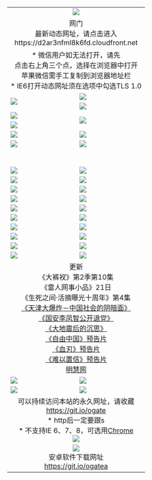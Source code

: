 ﻿<table>
  <tr></tr>
  <tr><td colspan=2 align=center><img src="https://cloud.githubusercontent.com/assets/11880933/13434984/f430fae2-e012-11e5-814f-c2df1e82b247.jpg" /></td></tr>
  <tr><td colspan=2 align=center>网门<br>最新动态网址，请点击进入
<br>https://d2ar3nfml8k6fd.cloudfront.net
    </td>
  </tr>
  <tr>
    <td colspan=2 align=center>* 微信用户如无法打开，请先<br>点击右上角三个点，选择在浏览器中打开<br>苹果微信需手工复制到浏览器地址栏
    <br>* IE6打开动态网址须在选项中勾选TLS 1.0</td>
  </tr>
  <tr>
    <td rowspan=2><a href="https://d2ar3nfml8k6fd.cloudfront.net/ogUP.aspx?name=11DKC.mp4&list=11DKC" target="_blank"><img src="https://d2ar3nfml8k6fd.cloudfront.net/Up/11DKC1.jpg" /></a></td> 
    <td><div><a href="https://d2ar3nfml8k6fd.cloudfront.net/ogUP.aspx?name=LRWS.mp4&list=LRWS" target="_blank"><img src="https://d2ar3nfml8k6fd.cloudfront.net/Up/LRWS.jpg" /></a></td>
   </tr>
  <tr>
    <td><a href="https://d2ar3nfml8k6fd.cloudfront.net/ogNiceVedio.aspx" target="_blank"><img src="https://d2ar3nfml8k6fd.cloudfront.net/Up/11TGKDY.jpg" /></a></td>
  </tr>
  <tr>
    <td><a href="https://d2ar3nfml8k6fd.cloudfront.net/ogUP.aspx?name=JQR.mp4&count=2" target="_blank"><img src="https://d2ar3nfml8k6fd.cloudfront.net/Up/JQR.jpg" /></a></td>   
    <td rowspan=2><a href="https://d2ar3nfml8k6fd.cloudfront.net/ogUP.aspx?name=JP.mp4&count=9" target="_blank"><img src="https://d2ar3nfml8k6fd.cloudfront.net/Up/JP.jpg" /></td>
  </tr>
  <tr>
    <td><a href="https://d2ar3nfml8k6fd.cloudfront.net/ogUP.aspx?name=WH.mp4" target="_blank"><img src="https://d2ar3nfml8k6fd.cloudfront.net/Up/WH.jpg" /></a></td>
  </tr>
  <tr>
    <td><a href="https://d2ar3nfml8k6fd.cloudfront.net/ogUP.aspx?name=SSZJ.mp4&list=SSZJ" target="_blank"><img src="https://d2ar3nfml8k6fd.cloudfront.net/Up/SSZJ.jpg" /></a></td>
    <td><a href="https://d2ar3nfml8k6fd.cloudfront.net/ogUP.aspx?name=1XQK.mp4&count=13" target="_blank"><img src="https://d2ar3nfml8k6fd.cloudfront.net/Up/1XQK.jpg" /></a</td>
  </tr>
  <tr>
    <td><a href="https://d2ar3nfml8k6fd.cloudfront.net/ogUP.aspx?name=ZY.mp4&count=2015|16" target="_blank"><img src="https://d2ar3nfml8k6fd.cloudfront.net/Up/ZY.jpg" /></a</td>
    <td><a href="https://d2ar3nfml8k6fd.cloudfront.net/ogUP.aspx?name=XTFY.mp4&count=B|2,A|24" target="_blank"><img src="https://d2ar3nfml8k6fd.cloudfront.net/Up/XTFY.jpg" /></a></td>
  </tr>
  <tr height="40">
  </tr>
  <tr>
    <td><a href="https://d2ar3nfml8k6fd.cloudfront.net/ogUP.aspx?name=4SQQ.mp4&list=4SQQ" target="_blank"><img src="https://d2ar3nfml8k6fd.cloudfront.net/Up/4SQQ0.jpg"/></a></td>
    <td><a href="https://d2ar3nfml8k6fd.cloudfront.net/ogUP.aspx?name=4SHQ.mp4&list=4SHQ" target="_blank"><img src="https://d2ar3nfml8k6fd.cloudfront.net/Up/4SHQ0.jpg"/></a></td>
  </tr>
  <tr>
    <td><a href="https://d2ar3nfml8k6fd.cloudfront.net/ogUP.aspx?name=4SZG.mp4&list=4SZG" target="_blank"><img src="https://d2ar3nfml8k6fd.cloudfront.net/Up/4SZG0.jpg"/></a></td>
    <td><a href="https://d2ar3nfml8k6fd.cloudfront.net/ogUP.aspx?name=4SDJ.mp4&list=4SDJ" target="_blank"><img src="https://d2ar3nfml8k6fd.cloudfront.net/Up/4SDJ0.jpg"/></a></td>
  </tr>
  <tr>
    <td><a href="https://d2ar3nfml8k6fd.cloudfront.net/ogUP.aspx?name=4SGX.mp4&list=4SGX" target="_blank"><img src="https://d2ar3nfml8k6fd.cloudfront.net/Up/4SGX0.jpg"/></a></td>
    <td><a href="https://d2ar3nfml8k6fd.cloudfront.net/ogUP.aspx?name=4SHD.mp4&list=4SHD" target="_blank"><img src="https://d2ar3nfml8k6fd.cloudfront.net/Up/4SHD0.jpg"/></a></td>
  </tr>
  <tr>
    <td><a href="https://d2ar3nfml8k6fd.cloudfront.net/ogUP.aspx?name=4CTX.mp4&list=4CTX" target="_blank"><img src="https://d2ar3nfml8k6fd.cloudfront.net/Up/4CTX0.jpg"/></a></td>
    <td><a href="https://d2ar3nfml8k6fd.cloudfront.net/ogUP.aspx?name=4CWZ.mp4&list=4CWZ" target="_blank"><img src="https://d2ar3nfml8k6fd.cloudfront.net/Up/4CWZ0.jpg"/></a></td>
  </tr>
  <tr>
    <td><a href="https://d2ar3nfml8k6fd.cloudfront.net/onUP.aspx?name=https://d1qhweuvr3wm0g.cloudfront.net/" target="_blank"><img src="https://d2ar3nfml8k6fd.cloudfront.net/Up/0DTW.jpg"/></a></td>
    <td><a href="https://d2ar3nfml8k6fd.cloudfront.net/onUP.aspx?name=https://d240ns8up8earz.cloudfront.net/acenter/" target="_blank"><img src="https://d2ar3nfml8k6fd.cloudfront.net/Up/0TDW.jpg" /></a></td>
  </tr>
  <tr>
    <td><a href="https://d2ar3nfml8k6fd.cloudfront.net/onUP.aspx?name=https://d4508d6vomz2p.cloudfront.net/gb/nsc413.htm" target="_blank"><img src="https://d2ar3nfml8k6fd.cloudfront.net/Up/0DJY.jpg" /></a></td>
    <td><a href="https://d2ar3nfml8k6fd.cloudfront.net/onUP.aspx?name=https://d3bxwq7vzudb5l.cloudfront.net/xtr/gb/prog204.html" target="_blank"><img src="https://d2ar3nfml8k6fd.cloudfront.net/Up/0XTR.jpg" /></a></td>
  </tr>
  <tr>
    <td><a href="https://d2ar3nfml8k6fd.cloudfront.net/onUP.aspx?name=https://d3aj00iefsmfgc.cloudfront.net/" target="_blank"><img src="https://d2ar3nfml8k6fd.cloudfront.net/Up/0MHW.jpg" /></a></td>
    <td><a href="https://d2ar3nfml8k6fd.cloudfront.net/onUP.aspx?name=https://d1sbg9daat0zu5.cloudfront.net/" target="_blank"><img src="https://d2ar3nfml8k6fd.cloudfront.net/Up/0ZJW.jpg" /></a></td>
  </tr>
  <tr>
    <td><a href="https://d2ar3nfml8k6fd.cloudfront.net/ogUP.aspx?name=0FG.zip" target="_blank"><img src="https://d2ar3nfml8k6fd.cloudfront.net/Up/0FG.jpg" /></a></td>
    <td><a href="https://d2ar3nfml8k6fd.cloudfront.net/ogUP.aspx?name=0FGA.apk" target="_blank"><img src="https://d2ar3nfml8k6fd.cloudfront.net/Up/0FGA.jpg" /></a></td>
  </tr>
  <tr>
    <td><a href="https://d2ar3nfml8k6fd.cloudfront.net/ogUP.aspx?name=0U.zip" target="_blank"><img src="https://d2ar3nfml8k6fd.cloudfront.net/Up/0U.jpg" /></a></td>
    <td><a href="https://d2ar3nfml8k6fd.cloudfront.net/ogUP.aspx?name=0UA.apk" target="_blank"><img src="https://d2ar3nfml8k6fd.cloudfront.net/Up/0UA.jpg" /></a></td>
  </tr>
  <tr>
    <td><a href="https://d2ar3nfml8k6fd.cloudfront.net/ogUP.aspx?name=0iPPOTV.zip" target="_blank"><img src="https://d2ar3nfml8k6fd.cloudfront.net/Up/0iPPOTV.jpg" /></a></td>
    <td><a href="https://d2ar3nfml8k6fd.cloudfront.net/ogUP.aspx?name=0iNTD.apk" target="_blank"><img src="https://d2ar3nfml8k6fd.cloudfront.net/Up/0iNTD.jpg" /></a></td>
  </tr>
  <tr>
    <td colspan=2 align=center>更新<br>
      《大裤衩》第2季第10集<br>
      《雷人网事小品》21日<br>
      《生死之间·活摘曝光十周年》第4集</a><br>
      <a href="https://d2ar3nfml8k6fd.cloudfront.net/ogUP.aspx?name=4TJDBZ.mp4" target="_blank">《天津大爆炸－中国社会的阴暗面》</a><br>
      <a href="https://d2ar3nfml8k6fd.cloudfront.net/ogUP.aspx?name=4LFZ.mp4" target="_blank">《国安李凤智公开退党》</a><br>
      <a href="https://d2ar3nfml8k6fd.cloudfront.net/ogUP.aspx?name=4DDZHDCS.mp4" target="_blank">《大地震后的沉思》</a><br>
      <a href="https://d2ar3nfml8k6fd.cloudfront.net/ogUP.aspx?name=11ZYZG0.mp4" target="_blank">《自由中国》预告片</a><br>
      <a href="https://d2ar3nfml8k6fd.cloudfront.net/ogUP.aspx?name=11XR.mp4" target="_blank">《血刃》预告片</a><br>
      <a href="https://d2ar3nfml8k6fd.cloudfront.net/ogUP.aspx?name=11NYZX.mp4&count=2" target="_blank">《难以置信》预告片</a><br>
      <a href="https://d2ar3nfml8k6fd.cloudfront.net/onUP.aspx?name=https://www.minghui.org/" target="_blank">明慧网</a></td>
    </td>
  </tr>
  <tr>
    <td><a href="https://d2ar3nfml8k6fd.cloudfront.net/ogNice.aspx" target="_blank"><img src="https://cloud.githubusercontent.com/assets/11880933/13720378/f84bb392-e841-11e5-8739-815049dd6ff8.jpg" /></a></td>
    <td><a href="https://d2ar3nfml8k6fd.cloudfront.net/onCO.aspx?ob=600事物&op=增删改&args=WH1~%23类型6新闻%7c%23类型6评论&mode=" target="_blank"><img src="https://cloud.githubusercontent.com/assets/11880933/13720380/04d76a16-e842-11e5-8833-e627daa88802.jpg" /></a></td> 
  </tr>
  <tr>
    <td><a href="https://d2ar3nfml8k6fd.cloudfront.net/ogDY.aspx" target="_blank"><img src="https://cloud.githubusercontent.com/assets/11880933/13720384/11817090-e842-11e5-9571-7dc2f1af9f42.jpg" /></a></td>
    <td><a href="https://d2ar3nfml8k6fd.cloudfront.net/ogST.aspx" target="_blank"><img src="https://cloud.githubusercontent.com/assets/11880933/13720385/1467ea3c-e842-11e5-86df-c96c9a556aaf.jpg" /></a></td> 
  </tr>
  <!--tr>
    <td colspan=2 align=center>
      <微信可扫描以下临时二维码<br/>https://bit.ly/1mBQHW8<br/><a href="https://d2ar3nfml8k6fd.cloudfront.net/Up/0WMGDL3.png" target="_blank"><img src="https://d2ar3nfml8k6fd.cloudfront.net/Up/0WMGD3.png"/></a>
  </tr-->
  <tr>
    <td colspan=2 align=center>可以持续访问本站的永久网址，请收藏<br/><a href="https://git.io/ogate" target="_blank">https://git.io/ogate</a><br/>* http后一定要跟s<br/>* 不支持IE 6、7、8，可选用<a href="http://www.odisk.org/Upload/0ChromePortable.zip">Chrome</a><br/><a href="https://d2ar3nfml8k6fd.cloudfront.net/Up/0WMGDL2.png" target="_blank"><img src="https://d2ar3nfml8k6fd.cloudfront.net/Up/0WMGD2.png"/></a></td>
  </tr>
  <tr>
    <td colspan=2 align=center><a href="https://d2ar3nfml8k6fd.cloudfront.net/ogUP.aspx?name=0oGate.apk" target="_blank"><img src="https://cloud.githubusercontent.com/assets/11880933/13720399/75e143ee-e842-11e5-9f0a-1421f423c80f.jpg" /></a><br>安卓软件下载网址<br><a href="https://git.io/ogatea">https://git.io/ogatea</a></td>
  </tr>
  <!--tr>
    <td colspan=2 align=center>可能失效的动态网址
    </td>
  </tr-->
</table>
